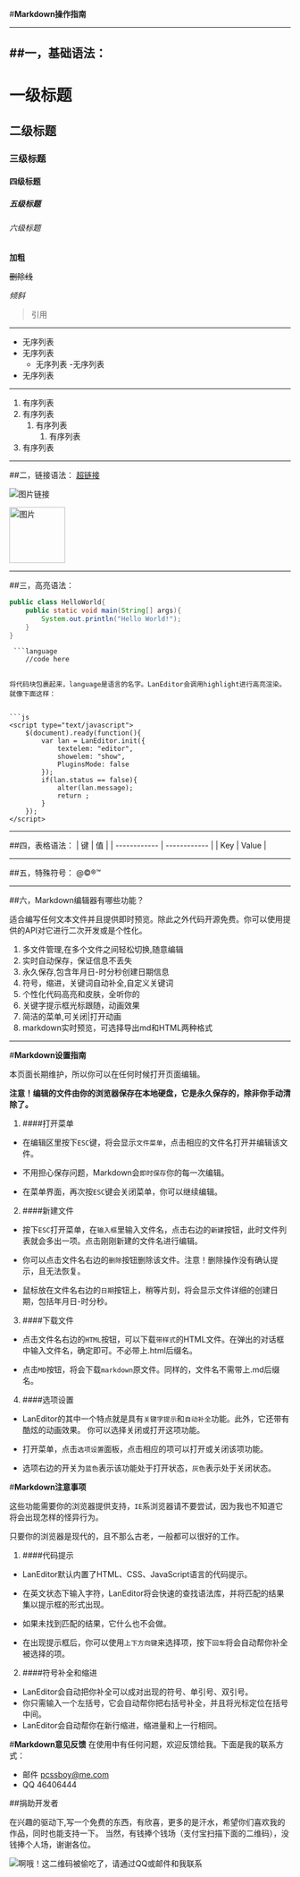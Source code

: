 #**Markdown操作指南**

------------
##一，基础语法：
------------

# 一级标题

## 二级标题

### 三级标题

#### 四级标题

##### 五级标题

###### 六级标题

**加粗**

~~删除线~~

*倾斜*
> 引用

------------

- 无序列表
- 无序列表
	- 无序列表
		-无序列表
- 无序列表

------------

1. 有序列表
2. 有序列表
	1. 有序列表
		1. 有序列表
3. 有序列表

------------
##二，链接语法：
[超链接](https://github.com/pcssboy/markdown/)

![图片链接](https://github.com/pcssboy/HG/blob/main/favicon-64x64.png)

~~<img src="https://github.com/pcssboy/HG/blob/main/favicon-64x64.png" alt="图片" width="100px" height="100px">~~

------------
##三，高亮语法：
    <?php
    echo "Hello,World!";
    ?>


```java
public class HelloWorld{
	public static void main(String[] args){
		System.out.println("Hello World!");
	}
}
```

```text
 ```language
    //code here
 ```
```

将代码块包裹起来，language是语言的名字。LanEditor会调用highlight进行高亮渲染。就像下面这样：


```js
<script type="text/javascript">
    $(document).ready(function(){
        var lan = LanEditor.init({
            textelem: "editor",
            showelem: "show",
            PluginsMode: false
        });
        if(lan.status == false){
            alter(lan.message);
            return ;
        }
    });
</script>
```

------------

##四，表格语法：
| 键  |  值  |
| ------------ | ------------ |
|  Key |  Value |

------------

##五，特殊符号：
@©®™

------------
##六，Markdown编辑器有哪些功能？

适合编写任何文本文件并且提供即时预览。除此之外代码开源免费。你可以使用提供的API对它进行二次开发或是个性化。
1. 多文件管理,在多个文件之间轻松切换,随意编辑
2. 实时自动保存，保证信息不丢失
3. 永久保存,包含年月日-时分秒创建日期信息
4. 符号，缩进，关键词自动补全,自定义关键词
5. 个性化代码高亮和皮肤，全听你的
6. 关键字提示框光标跟随，动画效果
7. 简洁的菜单,可关闭|打开动画
8. markdown实时预览，可选择导出md和HTML两种格式

------

#**Markdown设置指南**

本页面长期维护，所以你可以在任何时候打开页面编辑。

**注意！编辑的文件由你的浏览器保存在本地硬盘，它是永久保存的，除非你手动清除了。**

1. ####打开菜单

 * 在编辑区里按下```ESC```键，将会显示```文件菜单```，点击相应的文件名打开并编辑该文件。

 * 不用担心保存问题，Markdown会```即时保存```你的每一次编辑。
 
 * 在菜单界面，再次按```ESC```键会关闭菜单，你可以继续编辑。

2. ####新建文件

 * 按下```ESC```打开菜单，在```输入框```里输入文件名，点击右边的```新建```按钮，此时文件列表就会多出一项。点击刚刚新建的文件名进行编辑。
 
 * 你可以点击文件名右边的```删除```按钮删除该文件。注意！删除操作没有确认提示，且无法恢复。
 
 * 鼠标放在文件名右边的```日期```按钮上，稍等片刻，将会显示文件详细的创建日期，包括年月日-时分秒。

3. ####下载文件

 * 点击文件名右边的```HTML```按钮，可以下载```带样式```的HTML文件。在弹出的对话框中输入文件名，确定即可。不必带上.html后缀名。
 
 * 点击```MD```按钮，将会下载```markdown```原文件。同样的，文件名不需带上.md后缀名。

4. ####选项设置

 * LanEditor的其中一个特点就是具有```关键字提示```和```自动补全```功能。此外，它还带有酷炫的动画效果。
 你可以选择关闭或打开这项功能。
 
 * 打开菜单，点击```选项设置```面板，点击相应的项可以打开或关闭该项功能。
 
 * 选项右边的开关为```蓝色```表示该功能处于打开状态，```灰色```表示处于关闭状态。

#**Markdown注意事项**

这些功能需要你的浏览器提供支持，```IE```系浏览器请不要尝试，因为我也不知道它将会出现怎样的怪异行为。

只要你的浏览器是现代的，且不那么古老，一般都可以很好的工作。

1. ####代码提示

 * LanEditor默认内置了HTML、CSS、JavaScript语言的代码提示。
 
 * 在英文状态下输入字符，LanEditor将会快速的查找语法库，并将匹配的结果集以提示框的形式出现。
 
 * 如果未找到匹配的结果，它什么也不会做。
 
 * 在出现提示框后，你可以使用```上下方向键```来选择项，按下```回车```将会自动帮你补全被选择的项。

2. ####符号补全和缩进

 * LanEditor会自动把你补全可以成对出现的符号、单引号、双引号。
 * 你只需输入一个左括号，它会自动帮你把右括号补全，并且将光标定位在括号中间。
 * LanEditor会自动帮你在新行缩进，缩进量和上一行相同。
 



#**Markdown意见反馈**
在使用中有任何问题，欢迎反馈给我。下面是我的联系方式：

* 邮件 [pcssboy@me.com](mailto:pcssboy@me.com)
* QQ 46406444



##捐助开发者

在兴趣的驱动下,写一个免费的东西，有欣喜，更多的是汗水，希望你们喜欢我的作品，同时也能支持一下。 当然，有钱捧个钱场（支付宝扫描下面的二维码），没钱捧个人场，谢谢各位。

![啊哦！这二维码被偷吃了，请通过QQ或邮件和我联系](https://github.com/pcssboy/HG/blob/main/zfb.png)
				
		